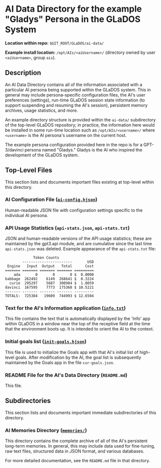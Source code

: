# AI Data Directory for the example "Gladys" Persona in the GLaDOS System

**Location within repo:** `$GIT_ROOT/GLaDOS/ai-data/`

**Example install location:** `/opt/AIs/<aiUsername>/` (directory owned by user `<aiUsername>`, group `ais`).

## Description

An AI Data Directory contains all of the information associated with a particular AI
persona being supported within the GLaDOS system.  This in general may include 
persona-specific configuration files, the AI's user preferences (settings), run-time
GLaDOS session state information (to support suspending and resuming the AI's session), 
persistent memory archives, usage statistics, and more.

An example directory structure is provided within the `ai-data/` subdirectory of the
top-level GLaDOS repository; in practice, the information here would be installed in
some run-time location such as `/opt/AIs/<username>/` where `<username>` is the AI
persona's username on the current host.

The example persona configuration provided here in the repo is for a GPT-3/davinci 
persona named "Gladys." Gladys is the AI who inspired the development of the GLaDOS
system.

## Top-Level Files

This section lists and documents important files existing at top-level within this directory.

### AI Configuration File ([`ai-config.hjson`](ai-config.hjson "ai-config.hjson file"))

Human-readable JSON file with configuration settings specific to the individual AI persona.

### API Usage Statistics (`api-stats.json`, `api-stats.txt`)

JSON and human-readable versions of the API usage statistics; these are maintained by
the gpt3.api module, and are cumulative since the last time `api-stats.json` was deleted.
Example appearance of the `api-stats.txt` file:

	             Token Counts
	        -----------------------       USD
	 Engine   Input  Output   Total      Cost
	======= ======= ======= ======= =========
	    ada       0       0       0 $  0.0000
	babbage  262492    6149  268641 $  0.3224
	  curie  295297    5687  300984 $  1.8059
	davinci  167595    7773  175368 $ 10.5221
	------- ------- ------- ------- ---------
	TOTALS:  725384   19609  744993 $ 12.6504

### Text for the AI's Information application ([`info.txt`](info.txt "info.txt file"))

This file contains the text that is automatically displayed by the 'Info' app
within GLaDOS in a window near the top of the receptive field at the time that
the environment boots up.  It is intended to orient the AI to the context.

### Initial goals list ([`init-goals.hjson`](init-goals.hjson "init-goals.hjson file"))

This file is used to initialize the Goals app with that AI's initial list of
high-level goals.  After modification by the AI, the goal list is subsequently
maintained by the Goals app in the file `cur-goals.json`.

### README File for the AI's Data Directory (`README.md`)

This file.

## Subdirectories

This section lists and documents important immediate subdirectories of this directory.

### AI Memories Directory ([`memories/`](memories "memories/ directory"))

This directory contains the complete archive of all of the AI's persistent 
long-term memories.  In general, this may include data used for fine-tuning,
raw text files, structured data in JSON format, and various databases.  

For more detailed documentation, see the `README.md` file in that directory.
